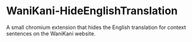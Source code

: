 # WaniKani-HideEnglishTranslation
A small chromium extension that hides the English translation for context sentences on the WaniKani website.
